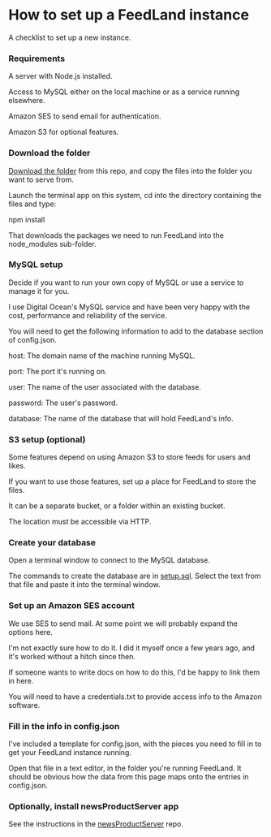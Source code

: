 # How to set up a FeedLand instance

A checklist to set up a new instance. 

### Requirements

A server with Node.js installed.

Access to MySQL either on the local machine or as a service running elsewhere.

Amazon SES to send email for authentication.

Amazon S3 for optional features.

### Download the folder

<a href="https://github.com/scripting/feedlandInstall/archive/refs/heads/main.zip">Download the folder</a> from this repo, and copy the files into the folder you want to serve from. 

Launch the terminal app on this system, cd into the directory containing the files and type:

npm install

That downloads the packages we need to run FeedLand into the node_modules sub-folder.

### MySQL setup

Decide if you want to run your own copy of MySQL or use a service to manage it for you.

I use Digital Ocean's MySQL service and have been very happy with the cost, performance and reliability of the service.

You will need to get the following information to add to the database section of config.json.

host: The domain name of the machine running MySQL.

port: The port it's running on.

user: The name of the user associated with the database. 

password: The user's password.

database: The name of the database that will hold FeedLand's info.

### S3 setup (optional)

Some features depend on using Amazon S3 to store feeds for users and likes. 

If you want to use those features, set up a place for FeedLand to store the files. 

It can be a separate bucket, or a folder within an existing bucket. 

The location must be accessible via HTTP.

### Create your database

Open a terminal window to connect to the MySQL database. 

The commands to create the database are in <a href="https://github.com/scripting/feedlandInstall/blob/main/setup.sql">setup.sql</a>. Select the text from that file and paste it into the terminal window. 

### Set up an Amazon SES account

We use SES to send mail. At some point we will probably expand the options here.

I'm not exactly sure how to do it. I did it myself once a few years ago, and it's worked without a hitch since then. 

If someone wants to write docs on how to do this, I'd be happy to link them in here. 

You will need to have a credentials.txt to provide access info to the Amazon software. 

### Fill in the info in config.json

I've included a template for config.json, with the pieces you need to fill in to get your FeedLand instance running. 

Open that file in a text editor, in the folder you're running FeedLand. It should be obvious how the data from this page maps onto the entries in config.json.

### Optionally, install newsProductServer app

See the instructions in the <a href="https://github.com/scripting/newsProductServer">newsProductServer</a> repo.

